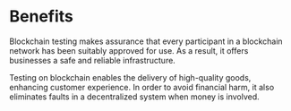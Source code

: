 # Benefits

Blockchain testing makes assurance that every participant in a blockchain network has been suitably approved for use. As a result, it offers businesses a safe and reliable infrastructure.

Testing on blockchain enables the delivery of high-quality goods, enhancing customer experience. In order to avoid financial harm, it also eliminates faults in a decentralized system when money is involved.
